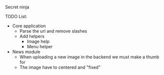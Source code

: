 Secret ninja 

TODO List:
  * Core application
    * Parse the url and remove slashes
    * Add helpers
      * Image help
      * Menu helper
  * News module
    * When uploading a new image in the backend we must make a thumb for 
    * The image have to centered and "fixed"
